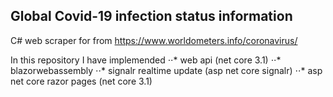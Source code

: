 Global Covid-19 infection status information 
------
C#  web scraper for from https://www.worldometers.info/coronavirus/


In this repository I have implemended
⋅⋅* web api (net core 3.1)
⋅⋅* blazorwebassembly
⋅⋅* signalr realtime update  (asp net core signalr)
⋅⋅* asp net core razor pages  (net core 3.1)
